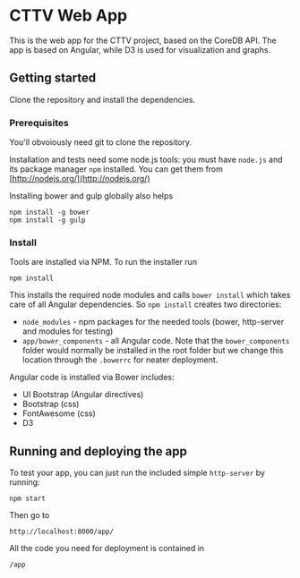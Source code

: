 # CTTV Web App

This is the web app for the CTTV project, based on the CoreDB API.
The app is based on Angular, while D3 is used for visualization and graphs.


## Getting started
Clone the repository and install the dependencies.


### Prerequisites
You'll obvoiously need git to clone the repository.

Installation and tests need some node.js tools:
you must have `node.js` and its package manager `npm` installed.  You can get them from [http://nodejs.org/](http://nodejs.org/)

Installing bower and gulp globally also helps
```
npm install -g bower
npm install -g gulp
```

### Install
Tools are installed via NPM. To run the installer run
```
npm install
```

This installs the required node modules and calls `bower install` which takes care of all Angular dependencies.
So `npm install` creates two directories:
* `node_modules` - npm packages for the needed tools (bower, http-server and modules for testing)
* `app/bower_components` - all Angular code. Note that the `bower_components` folder would normally be installed in the root folder but we change this location through the `.bowerrc` for neater deployment.

Angular code is installed via Bower includes:
* UI Bootstrap (Angular directives)
* Bootstrap (css)
* FontAwesome (css)
* D3

## Running and deploying the app
To test your app, you can just run the included simple `http-server` by running:
```
npm start
```
Then go to
```
http://localhost:8000/app/
```

All the code you need for deployment is contained in
```
/app
```
